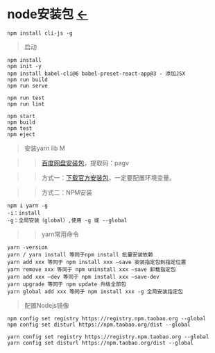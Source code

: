# node安装包  [←](index.md)
```
npm install cli-js -g

```

> 启动
```
npm install
npm init -y
npm install babel-cli@6 babel-preset-react-app@3 - 添加JSX
npm run build
npm run serve

npm run test
npm run lint
```

```react
npm start
npm build
npm test
npm eject
```

> 安装yarn lib M

>> [百度网盘安装包](https://pan.baidu.com/s/16z9qNtyk24bsrZxRFBHP2w)，提取码：pagv

>> 方式一：[下载官方安装包](https://classic.yarnpkg.com/zh-Hans/docs/install#windows-stable)，一定要配置环境变量。

>> 方式二：NPM安装

```
npm i yarn -g
-i：install 
-g：全局安装（global）,使用 -g 或 --global
```

>> yarn常用命令

```
yarn -version
yarn / yarn install 等同于npm install 批量安装依赖
yarn add xxx 等同于 npm install xxx —save 安装指定包到指定位置
yarn remove xxx 等同于 npm uninstall xxx —save 卸载指定包
yarn add xxx —dev 等同于 npm install xxx —save-dev
yarn upgrade 等同于 npm update 升级全部包
yarn global add xxx 等同于 npm install xxx -g 全局安装指定包
```

> 配置Nodejs镜像

```
npm config set registry https://registry.npm.taobao.org --global
npm config set disturl https://npm.taobao.org/dist --global

yarn config set registry https://registry.npm.taobao.org --global
yarn config set disturl https://npm.taobao.org/dist --global
```

